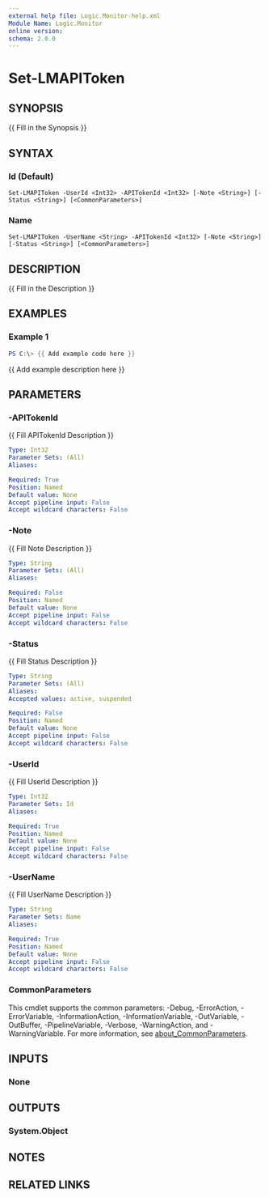 ```yaml
---
external help file: Logic.Monitor-help.xml
Module Name: Logic.Monitor
online version:
schema: 2.0.0
---
```


# Set-LMAPIToken

## SYNOPSIS
{{ Fill in the Synopsis }}

## SYNTAX

### Id (Default)
```
Set-LMAPIToken -UserId <Int32> -APITokenId <Int32> [-Note <String>] [-Status <String>] [<CommonParameters>]
```

### Name
```
Set-LMAPIToken -UserName <String> -APITokenId <Int32> [-Note <String>] [-Status <String>] [<CommonParameters>]
```

## DESCRIPTION
{{ Fill in the Description }}

## EXAMPLES

### Example 1
```powershell
PS C:\> {{ Add example code here }}
```

{{ Add example description here }}

## PARAMETERS

### -APITokenId
{{ Fill APITokenId Description }}

```yaml
Type: Int32
Parameter Sets: (All)
Aliases:

Required: True
Position: Named
Default value: None
Accept pipeline input: False
Accept wildcard characters: False
```

### -Note
{{ Fill Note Description }}

```yaml
Type: String
Parameter Sets: (All)
Aliases:

Required: False
Position: Named
Default value: None
Accept pipeline input: False
Accept wildcard characters: False
```

### -Status
{{ Fill Status Description }}

```yaml
Type: String
Parameter Sets: (All)
Aliases:
Accepted values: active, suspended

Required: False
Position: Named
Default value: None
Accept pipeline input: False
Accept wildcard characters: False
```

### -UserId
{{ Fill UserId Description }}

```yaml
Type: Int32
Parameter Sets: Id
Aliases:

Required: True
Position: Named
Default value: None
Accept pipeline input: False
Accept wildcard characters: False
```

### -UserName
{{ Fill UserName Description }}

```yaml
Type: String
Parameter Sets: Name
Aliases:

Required: True
Position: Named
Default value: None
Accept pipeline input: False
Accept wildcard characters: False
```

### CommonParameters
This cmdlet supports the common parameters: -Debug, -ErrorAction, -ErrorVariable, -InformationAction, -InformationVariable, -OutVariable, -OutBuffer, -PipelineVariable, -Verbose, -WarningAction, and -WarningVariable. For more information, see [about_CommonParameters](http://go.microsoft.com/fwlink/?LinkID=113216).

## INPUTS

### None
## OUTPUTS

### System.Object
## NOTES

## RELATED LINKS
